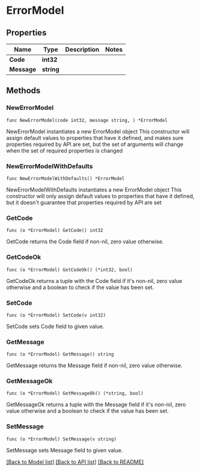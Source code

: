# ErrorModel

## Properties

Name | Type | Description | Notes
------------ | ------------- | ------------- | -------------
**Code** | **int32** |  | 
**Message** | **string** |  | 

## Methods

### NewErrorModel

`func NewErrorModel(code int32, message string, ) *ErrorModel`

NewErrorModel instantiates a new ErrorModel object
This constructor will assign default values to properties that have it defined,
and makes sure properties required by API are set, but the set of arguments
will change when the set of required properties is changed

### NewErrorModelWithDefaults

`func NewErrorModelWithDefaults() *ErrorModel`

NewErrorModelWithDefaults instantiates a new ErrorModel object
This constructor will only assign default values to properties that have it defined,
but it doesn't guarantee that properties required by API are set

### GetCode

`func (o *ErrorModel) GetCode() int32`

GetCode returns the Code field if non-nil, zero value otherwise.

### GetCodeOk

`func (o *ErrorModel) GetCodeOk() (*int32, bool)`

GetCodeOk returns a tuple with the Code field if it's non-nil, zero value otherwise
and a boolean to check if the value has been set.

### SetCode

`func (o *ErrorModel) SetCode(v int32)`

SetCode sets Code field to given value.


### GetMessage

`func (o *ErrorModel) GetMessage() string`

GetMessage returns the Message field if non-nil, zero value otherwise.

### GetMessageOk

`func (o *ErrorModel) GetMessageOk() (*string, bool)`

GetMessageOk returns a tuple with the Message field if it's non-nil, zero value otherwise
and a boolean to check if the value has been set.

### SetMessage

`func (o *ErrorModel) SetMessage(v string)`

SetMessage sets Message field to given value.



[[Back to Model list]](../README.md#documentation-for-models) [[Back to API list]](../README.md#documentation-for-api-endpoints) [[Back to README]](../README.md)


